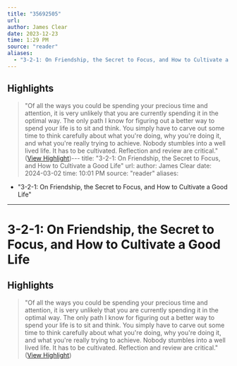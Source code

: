 ```yaml
---
title: "35692505"
url:
author: James Clear
date: 2023-12-23
time: 1:29 PM
source: "reader"
aliases:
  - "3-2-1: On Friendship, the Secret to Focus, and How to Cultivate a Good Life"
---
```

## Highlights
> "Of all the ways you could be spending your precious time and attention, it is very unlikely that you are currently spending it in the optimal way. The only path I know for figuring out a better way to spend your life is to sit and think. You simply have to carve out some time to think carefully about what you're doing, why you're doing it, and what you're really trying to achieve. Nobody stumbles into a well lived life. It has to be cultivated. Reflection and review are critical." ([View Highlight](https://read.readwise.io/read/01hj7d3xmsffttqvtcn3y975zk))---
title: "3-2-1: On Friendship, the Secret to Focus, and How to Cultivate a Good Life"
url: 
author: James Clear
date: 2024-03-02
time: 10:01 PM
source: "reader"
aliases:
  - "3-2-1: On Friendship, the Secret to Focus, and How to Cultivate a Good Life"
---
# 3-2-1: On Friendship, the Secret to Focus, and How to Cultivate a Good Life

## Highlights
> "Of all the ways you could be spending your precious time and attention, it is very unlikely that you are currently spending it in the optimal way. The only path I know for figuring out a better way to spend your life is to sit and think. You simply have to carve out some time to think carefully about what you're doing, why you're doing it, and what you're really trying to achieve. Nobody stumbles into a well lived life. It has to be cultivated. Reflection and review are critical." ([View Highlight](https://read.readwise.io/read/01hj7d3xmsffttqvtcn3y975zk))

